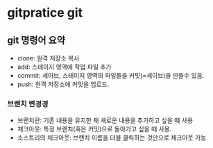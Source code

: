 # gitpratice git

## git 명령어 요약

- clone: 원격 저장소 복사
- add: 스테이지 영역에 작업 파일 추가
- commit: 세이브, 스테이지 영역의 파일들을 커밋(=세이브)을 만들수 있음.
- push: 원격 저장소에 커밋을 업로드.

### 브랜치 변경경
- 브랜치란: 기존 내용을 유지한 채 새로운 내용을 추가하고 싶을 떄 사용
- 체크아웃: 특정 브랜치(혹은 커밋)으로 돌아가고 싶을 때 사용.
- 소스트리의 체크아웃: 브랜치 이름을 더블 클릭하는 것만으로 체크아웃 가능